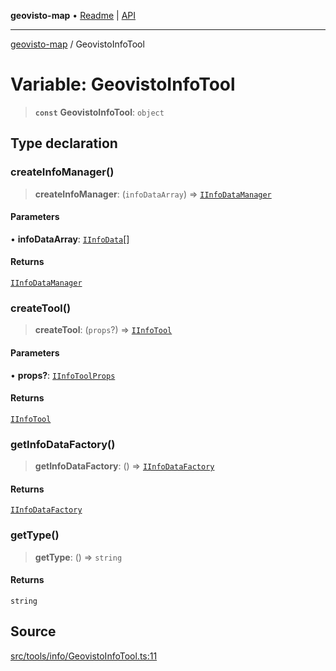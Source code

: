 **geovisto-map** • [Readme](../README.md) \| [API](../globals.md)

***

[geovisto-map](../README.md) / GeovistoInfoTool

# Variable: GeovistoInfoTool

> **`const`** **GeovistoInfoTool**: `object`

## Type declaration

### createInfoManager()

> **createInfoManager**: (`infoDataArray`) => [`IInfoDataManager`](../type-aliases/IInfoDataManager.md)

#### Parameters

• **infoDataArray**: [`IInfoData`](../interfaces/IInfoData.md)[]

#### Returns

[`IInfoDataManager`](../type-aliases/IInfoDataManager.md)

### createTool()

> **createTool**: (`props`?) => [`IInfoTool`](../interfaces/IInfoTool.md)

#### Parameters

• **props?**: [`IInfoToolProps`](../type-aliases/IInfoToolProps.md)

#### Returns

[`IInfoTool`](../interfaces/IInfoTool.md)

### getInfoDataFactory()

> **getInfoDataFactory**: () => [`IInfoDataFactory`](../interfaces/IInfoDataFactory.md)

#### Returns

[`IInfoDataFactory`](../interfaces/IInfoDataFactory.md)

### getType()

> **getType**: () => `string`

#### Returns

`string`

## Source

[src/tools/info/GeovistoInfoTool.ts:11](https://github.com/geovisto/geovisto-map/blob/e22d774889dbc28cc1ec62933ecf6bab6690f172/src/tools/info/GeovistoInfoTool.ts#L11)
